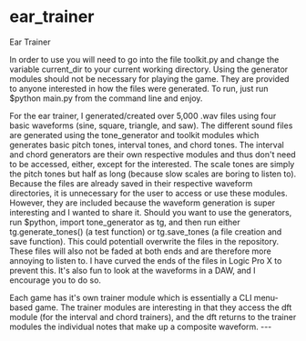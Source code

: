 # ear_trainer
Ear Trainer

In order to use you will need to go into the file toolkit.py and change the variable current_dir to your current working directory. 
Using the generator modules should not be necessary for playing the game. They are provided to anyone interested in how the files were generated. To run, just run $python main.py from the command line and enjoy.

For the ear trainer, I generated/created over 5,000 .wav files using four basic waveforms (sine, square, triangle, and saw). The different sound files are generated using the tone_generator and toolkit modules which generates basic pitch tones, interval tones, and chord tones. The interval and chord generators are their own respective modules and thus don't need to be accessed, either, except for the interested. The scale tones are simply the pitch tones but half as long (because slow scales are boring to listen to). Because the files are already saved in their respective waveform directories, it is unnecessary for the user to access or use these modules. However, they are included because the waveform generation is super interesting and I wanted to share it. Should you want to use the generators, run $python, import tone_generator as tg, and then run either tg.generate_tones() (a test function) or tg.save_tones (a file creation and save function). This could potentiall overwrite the files in the repository. These files will also not be faded at both ends and are therefore more annoying to listen to. I have curved the ends of the files in Logic Pro X to prevent this. It's also fun to look at the waveforms in a DAW, and I encourage you to do so. 

Each game has it's own trainer module which is essentially a CLI menu-based game. The trainer modules are interesting in that they access the dft module (for the interval and chord trainers), and the dft returns to the trainer modules the individual notes that make up a composite waveform. ---
